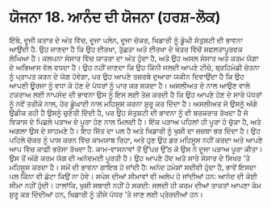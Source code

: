 # ਯੋਜਨਾ 18. ਆਨੰਦ ਦੀ ਯੋਜਨਾ (ਹਰਸ਼-ਲੋਕ)

ਇੱਥੇ, ਦੂਜੀ ਕਤਾਰ ਦੇ ਅੰਤ ਵਿੱਚ, ਦੂਜਾ ਪਲੇਨ, ਦੂਜਾ ਚੱਕਰ, ਖਿਡਾਰੀ ਨੂੰ ਡੂੰਘੀ ਸੰਤੁਸ਼ਟੀ ਦੀ ਭਾਵਨਾ ਆਉਂਦੀ ਹੈ. ਉਹ ਜਾਣਦਾ ਹੈ ਕਿ ਉਹ ਈਰਖਾ, ਤੁੱਛਤਾ ਅਤੇ ਈਰਖਾ ਦੇ ਖੇਤਰ ਵਿੱਚੋਂ ਸਫਲਤਾਪੂਰਵਕ ਲੰਘਿਆ ਹੈ। ਕਲਪਨਾ ਸੰਸਾਰ ਵਿੱਚ ਯਾਤਰਾ ਦਾ ਅੰਤ ਹੁੰਦਾ ਹੈ, ਅਤੇ ਉਹ ਅਸਲ ਸੰਸਾਰ ਅਤੇ ਕਰਮ ਯੋਗਾ ਦੇ ਅਭਿਆਸ ਵੱਲ ਵਧਦਾ ਹੈ। ਉਹ ਨਹੀਂ ਜਾਣਦਾ ਕਿ ਉਹ ਕਿੰਨੀ ਜਲਦੀ ਆਪਣੇ ਟੀਚੇ, ਬ੍ਰਹਿਮੰਡੀ ਚੇਤਨਾ ਨੂੰ ਪ੍ਰਾਪਤ ਕਰਨ ਦੇ ਯੋਗ ਹੋਵੇਗਾ, ਪਰ ਉਹ ਆਪਣੇ ਤਜ਼ਰਬੇ ਦੁਆਰਾ ਯਕੀਨ ਦਿਵਾਉਂਦਾ ਹੈ ਕਿ ਉਹ ਆਪਣੀ ਊਰਜਾ ਨੂੰ ਵਧਾ ਕੇ ਹੋਣ ਦੇ ਪੱਧਰਾਂ ਨੂੰ ਪਾਰ ਕਰ ਸਕਦਾ ਹੈ। ਅਸਲੀਅਤ ਦੇ ਨਾਲ ਆਉਣ ਵਾਲੇ ਟਕਰਾਅ ਲਈ ਨਾਪਸੰਦ ਦੀ ਭਾਵਨਾ ਉਸ ਨੂੰ ਇਸ ਲਈ ਤੇਜ਼ ਕਰਦੀ ਹੈ ਕਿ ਉਹ ਆਪਣੇ ਹੋਣ ਦੇ ਸਾਰੇ ਪੱਧਰਾਂ ਨੂੰ ਨਵੇਂ ਤਰੀਕੇ ਨਾਲ, ਹੋਰ ਡੂੰਘਾਈ ਨਾਲ ਮਹਿਸੂਸ ਕਰਨਾ ਸ਼ੁਰੂ ਕਰ ਦਿੰਦਾ ਹੈ। ਅਸਲੀਅਤ ਜੋ ਉਸਨੂੰ ਅੱਗੇ ਉਡੀਕ ਰਹੀ ਹੈ ਉਸਨੂੰ ਚੁਣੌਤੀ ਦਿੰਦੀ ਹੈ, ਪਰ ਉਹ ਸੰਤੁਸ਼ਟੀ ਦੀ ਭਾਵਨਾ ਨੂੰ ਵੀ ਬਰਕਰਾਰ ਰੱਖਦਾ ਹੈ ਜੋ ਵਿਕਾਸ ਦੇ ਪਿਛਲੇ ਪੜਾਅ ਦੇ ਪੂਰਾ ਹੋਣ ਨਾਲ ਮਿਲਦੀ ਹੈ। ਇੱਕ ਪੜਾਅ ਪਹਿਲਾਂ ਹੀ ਪੂਰਾ ਹੋ ਚੁੱਕਾ ਹੈ, ਅਤੇ ਅਗਲਾ ਉਸ ਦੇ ਸਾਹਮਣੇ ਹੈ। ਇਹ ਜਿੱਤ ਦਾ ਪਲ ਹੈ ਅਤੇ ਖਿਡਾਰੀ ਨੂੰ ਖੁਸ਼ੀ ਦਾ ਜਜ਼ਬਾ ਭਰ ਦਿੰਦਾ ਹੈ। ਉਹ ਪਹਿਲੇ ਚੱਕਰ ਨੂੰ ਪਾਸ ਕਰਨ ਵਿੱਚ ਕਾਮਯਾਬ ਰਿਹਾ, ਅਤੇ ਹੁਣ ਉਹ ਡਰ ਮਹਿਸੂਸ ਨਹੀਂ ਕਰਦਾ ਅਤੇ ਆਪਣੇ ਆਪ ਵਿੱਚ ਕਾਫ਼ੀ ਭਰੋਸਾ ਰੱਖਦਾ ਹੈ. ਕਾਮ-ਵਾਸਨਾਵਾਂ ਤੋਂ ਉੱਪਰ ਉੱਠ ਕੇ ਉਸ ਨੇ ਦੂਜਾ ਪੜਾਅ ਪੂਰਾ ਕੀਤਾ। ਉਸ ਤੋਂ ਅੱਗੇ ਕਰਮ ਯੋਗ ਦੀ ਅਨੰਦਮਈ ਪੂਰਤੀ ਹੈ। ਉਹ ਆਪਣੇ ਹੋਂਦ ਅਤੇ ਸਾਰੇ ਸੰਸਾਰ ਦੇ ਸਿਖਰ 'ਤੇ ਮਹਿਸੂਸ ਕਰਦਾ ਹੈ। ਸਮੇਂ ਦੀ ਭਾਵਨਾ ਗਾਇਬ ਹੋ ਜਾਂਦੀ ਹੈ: ਅਨੰਦ ਹਮੇਸ਼ਾਂ ਸਦੀਵੀ ਹੁੰਦਾ ਹੈ, ਭਾਵੇਂ ਇਸਦਾ ਪਲ ਕਿੰਨਾ ਵੀ ਛੋਟਾ ਕਿਉਂ ਨਾ ਹੋਵੇ। ਸਪੇਸ ਦੀਆਂ ਸੀਮਾਵਾਂ ਵੀ ਅਲੋਪ ਹੋ ਜਾਂਦੀਆਂ ਹਨ: ਆਨੰਦ ਦੀ ਕੋਈ ਸੀਮਾ ਨਹੀਂ ਹੁੰਦੀ। ਹਾਲਾਂਕਿ, ਖੁਸ਼ੀ ਸਥਾਈ ਨਹੀਂ ਹੋ ਸਕਦੀ: ਜਲਦੀ ਹੀ ਕਰਮ ਦੀਆਂ ਤਾਕਤਾਂ ਆਪਣਾ ਕੰਮ ਸ਼ੁਰੂ ਕਰ ਦਿੰਦੀਆਂ ਹਨ, ਖਿਡਾਰੀ ਨੂੰ ਤੀਜੇ ਪੱਧਰ 'ਤੇ ਜਾਣ ਲਈ ਪ੍ਰੇਰਦੀਆਂ ਹਨ।
